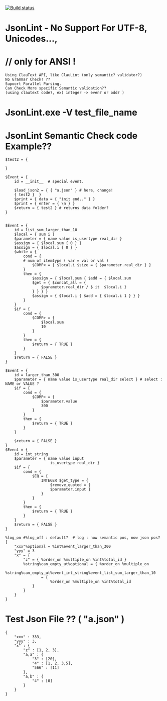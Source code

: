 [![Build status](https://ci.appveyor.com/api/projects/status/56ori3o7534vs89f?svg=true)](https://ci.appveyor.com/project/vztpv/jsonlint)

# JsonLint - No Support For UTF-8, Unicodes..., 
# // only for ANSI !
    Using ClauText API, like ClauLint (only semantic? validator?)
    No Grammar Check! ??
    Supoort Parallel Parsing.
    Can Check More specific Semantic validation??
    (using clautext code?, ex) integer -> even? or odd? )
# JsonLint.exe -V test_file_name

# JsonLint Semantic Check code Example??
    $test2 = {

    }

    $Event = {
        id = __init__  # special event.

        $load_json2 = { { "a.json" } # here, change!
        { test2 }  }
        $print = { data = { "init end.." } }
        $print = { enter = { \n } }
        $return = { test2 } # returns data folder?
    }


    $Event = { 
        id = list_sum_larger_than_10
        $local = { sum i }
        $parameter = { name value is_usertype real_dir } 
        $assign = { $local.sum { 0 } }
        $assign = { $local.i { 0 } }
        $while = { 
            cond = {                
            # num of itemtype ( var = val or val )
                $COMP< = { $local.i $size = { $parameter.real_dir } }
            }
            then = {
                $assign = { $local.sum { $add = { $local.sum 
                $get = { $concat_all = {
                    $parameter.real_dir / $ it  $local.i }
                } } } } 
                $assign = { $local.i { $add = { $local.i 1 } } }
            }
        }
        $if = { 
            cond = {
                $COMP> = {
                    $local.sum
                    10
                }
            }
            then = {
                $return = { TRUE }
            }
        }
        $return = { FALSE }
    }

    $Event = { 
        id = larger_than_300
        $parameter = { name value is_usertype real_dir select } # select : NAME or VALUE ? 
        $if = { 
            cond = {
                $COMP> = {
                    $parameter.value 
                    300
                }
            }
            then = {
                $return = { TRUE }
            }
        }

        $return = { FALSE }
    }
    $Event = {
        id = int_string
        $parameter = { name value input
                        is_usertype real_dir } 
        $if = { 
            cond = {
                $EQ = { 
                    INTEGER $get_type = { 		  
                        $remove_quoted = { 
                        $parameter.input }
                    }
                }
            }
            then = {
                $return = { TRUE }
            }
        }
        $return = { FALSE }
    }

    %log_on #%log_off : default?  # log : now semantic pos, now json pos?
    {
        "xxx"%optional = %int%event_larger_than_300
        "yyy" = 3
        "x" = {
            "z" = { %order_on %multiple_on %int%total_id }
            %string%can_empty_ut%optional = { %order_on %multiple_on 		
                %string%can_empty_ut%event_int_string%event_list_sum_larger_than_10
                    = {
                        %order_on %multiple_on %int%total_id 
                }
            }
        }
    }
    
 # Test Json File ?? ( "a.json" )
    {
        "xxx" : 333,
        "yyy" : 3,
        "x" : {	
            "z" : [1, 2, 3],
            "a,a" : { 
                "3" : [20], 
                "4" : [1, 2, 3,5], 
                "566" : [11]
            }, 
            "a,b" : { 
                "4" : [0] 
            }
        }
    }
